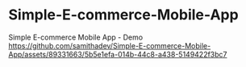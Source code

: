 # Simple-E-commerce-Mobile-App
Simple E-commerce Mobile App - Demo
https://github.com/samithadev/Simple-E-commerce-Mobile-App/assets/89331663/5b5e1efa-014b-44c8-a438-5149422f3bc7

